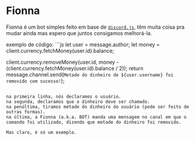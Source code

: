 # Fionna

Fionna é um bot simples feito em base de [`discord.js`](https://discord.js.org/), têm muita coisa pra mudar ainda mas espero que juntos consigamos melhorá-la.

exemplo de código: ```js
let user = message.author;
let money = client.currency.fetchMoney(user.id).balance;

client.currency.removeMoney(user.id, money - (client.currency.fetchMoney(user.id).balance / 2));
return message.channel.send(`Metade do dinheiro de ${user.username} foi removido com sucesso!`);
```

na primeira linha, nós declaramos o usuário.
na segunda, declaramos que o dinheiro deve ser chamado.
na penúltima, tiramos metade do dinheiro do usuário (pode ser feito de outras formas).
na última, a Fionna (a.k.a. BOT) manda uma mensagem no canal em que o comando foi utilizado, dizendo que metade do dinheiro foi removido.

Mas claro, é só um exemplo.
